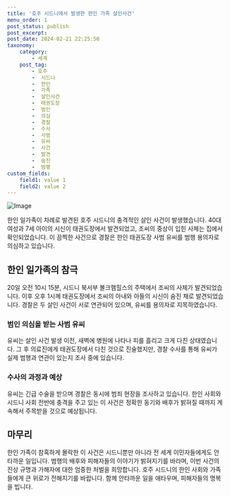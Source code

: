 ```yaml
---
title: '호주 시드니에서 발생한 한인 가족 살인사건'
menu_order: 1
post_status: publish
post_excerpt: 
post_date: 2024-02-21 22:25:50
taxonomy:
    category:
        - 세계
    post_tag:
        - 호주
        -  시드니
        -  한인
        -  가족
        -  살인사건
        -  태권도장
        -  범인
        -  의심
        -  경찰
        -  수사
        -  사범
        -  유씨
        -  사건
        -  발견
        -  숨진
        -  범행
custom_fields:
    field1: value 1
    field2: value 2
---
```


![Image](https://imgnews.pstatic.net/image/014/2024/02/21/0005145067_001_20240221065803643.jpg?type=w647)

한인 일가족이 차례로 발견된 호주 시드니의 충격적인 살인 사건이 발생했습니다. 40대 여성과 7세 아이의 시신이 태권도장에서 발견되었고, 조씨의 중상이 입힌 사체는 집에서 확인되었습니다. 이 끔찍한 사건으로 경찰은 한인 태권도장 사범 유씨를 범행 용의자로 의심하고 있습니다.
## 한인 일가족의 참극
20일 오전 10시 15분, 시드니 북서부 볼크햄힐스의 주택에서 조씨의 사체가 발견되었습니다. 이후 오후 1시께 태권도장에서 조씨의 아내와 아들의 시신이 숨진 채로 발견되었습니다. 경찰은 두 살인 사건이 서로 연관되어 있으며, 유씨를 용의자로 지목하였습니다.
### 범인 의심을 받는 사범 유씨
유씨는 살인 사건 발생 이전, 새벽에 병원에 나타나 피를 흘리고 크게 다친 상태였습니다. 그 후 의료진에게 태권도장에서 다친 것으로 진술했지만, 경찰 수사를 통해 유씨가 실제 범행과 연관이 있는지 조사 중에 있습니다.
### 수사의 과정과 예상
유씨는 긴급 수술을 받으며 경찰은 동시에 범죄 현장을 조사하고 있습니다. 한인 사회와 시드니 사회 전반에 충격을 주고 있는 이 사건은 정확한 동기와 배후가 밝혀질 때까지 계속해서 주목받을 것으로 예상됩니다.
## 마무리
한인 가족이 참혹하게 몰락한 이 사건은 시드니뿐만 아니라 전 세계 이민자들에게도 안타까운 일입니다. 범행의 배후와 피해자들의 이야기가 밝혀지기를 바라며, 이번 사건의 진상 규명과 가해자에 대한 엄중한 처벌을 희망합니다. 호주 시드니의 한인 사회와 가족들에게 큰 위로가 전해지기를 바랍니다. 함께 안타까운 일을 애타우며, 피해자들의 명복을 빕니다.
